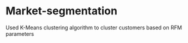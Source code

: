 # Market-segmentation
Used K-Means clustering algorithm to cluster customers based on RFM parameters
